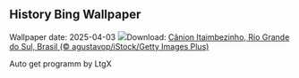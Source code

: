 ## History Bing Wallpaper
Wallpaper date: 2025-04-03
![](https://www.bing.com/th?id=OHR.CanyonItaimbezinho_PT-BR4970821899_UHD.jpg&w=1000)Download: [Cânion Itaimbezinho, Rio Grande do Sul, Brasil (© agustavop/iStock/Getty Images Plus)](https://www.bing.com/th?id=OHR.CanyonItaimbezinho_PT-BR4970821899_UHD.jpg)

Auto get programm by LtgX
